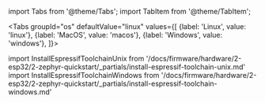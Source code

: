 import Tabs from '@theme/Tabs';
import TabItem from '@theme/TabItem';

<Tabs
groupId="os"
defaultValue="linux"
values={[
{label: 'Linux', value: 'linux'},
{label: 'MacOS', value: 'macos'},
{label: 'Windows', value: 'windows'},
]}>

import InstallEspressifToolchainUnix from '/docs/firmware/hardware/2-esp32/2-zephyr-quickstart/\_partials/install-espressif-toolchain-unix.md'
import InstallEspressifToolchainWindows from '/docs/firmware/hardware/2-esp32/2-zephyr-quickstart/\_partials/install-espressif-toolchain-windows.md'

<TabItem value="linux">
<InstallEspressifToolchainUnix />
</TabItem>

<TabItem value="macos">
<InstallEspressifToolchainUnix />
</TabItem>

<TabItem value="windows">
<InstallEspressifToolchainWindows />
</TabItem>
</Tabs>
